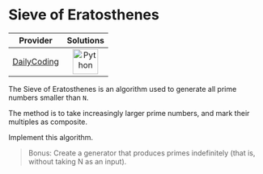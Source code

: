 # Sieve of Eratosthenes

<!-- INFO TABLE BEGIN -->

| Provider                                              | Solutions                                                                                                                                        |
| :---------------------------------------------------: | :----------------------------------------------------------------------------------------------------------------------------------------------: |
| [DailyCoding](../../../docs/providers/DailyCoding.md) | [<img src="https://res.cloudinary.com/rascaltwo/image/upload/v1631924087/python_xzdlti.svg" alt="Python" title="Python" width="50" />](solve.py) |

<!-- INFO TABLE END -->

The Sieve of Eratosthenes is an algorithm used to generate all prime numbers smaller than `N`.

The method is to take increasingly larger prime numbers, and mark their multiples as composite.

Implement this algorithm.

> Bonus: Create a generator that produces primes indefinitely (that is, without taking N as an input).
